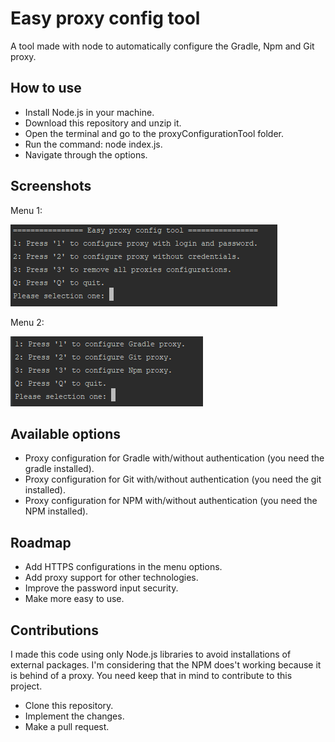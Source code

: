 # Easy proxy config tool
A tool made with node to automatically configure the Gradle, Npm and Git proxy.

## How to use
* Install Node.js in your machine.
* Download this repository and unzip it.
* Open the terminal and go to the proxyConfigurationTool folder.
* Run the command: node index.js.
* Navigate through the options.

## Screenshots
Menu 1:

![Menu 1](screenshots/screenshot1.PNG)

Menu 2:

![Menu 2](screenshots/screenshot2.PNG)

## Available options
* Proxy configuration for Gradle with/without authentication (you need the gradle installed).
* Proxy configuration for Git with/without authentication (you need the git installed).
* Proxy configuration for NPM with/without authentication (you need the NPM installed).

## Roadmap
* Add HTTPS configurations in the menu options.
* Add proxy support for other technologies.
* Improve the password input security.
* Make more easy to use.

## Contributions
I made this code using only Node.js libraries to avoid installations of external packages. I'm considering that the NPM does't working because it is behind of a proxy. You need keep that in mind to contribute to this project.
* Clone this repository.
* Implement the changes.
* Make a pull request.

